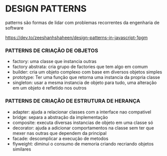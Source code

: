 # DESIGN PATTERNS

patterns são formas de lidar com problemas
recorrentes da engenharia de software

https://dev.to/zeeshanhshaheen/design-patterns-in-javascript-1pgm

### PATTERNS DE CRIAÇÃO DE OBJETOS

- factory: uma classe que instancia outras
- factory abstrata: cria grupo de factories que tem algo em comum
- builder: cria um objeto complexo com base em diversos objetos simples
- prototype: Ter uma função que retorna uma instancia da propria classe
- singleton: usar a mesma instancia de objeto para tudo, uma alteração em um objeto é refletido nos outros

### PATTERNS DE CRIAÇÃO DE ESTRUTURA DE HERANÇA

- adapter: ajuda a relacionar classes com a interface nao compativel
- bridge: separa a abstração da implementação
- composite: executa diversas instancias de objeto em uma classe só
- decorator: ajuda a adicionar comportamentos na classe sem ter que mexer nas outras que dependem da principal
- facade: descomplicar a execução de metodos
- flyweight: diminui o consumo de memoria criando recriando objetos similares